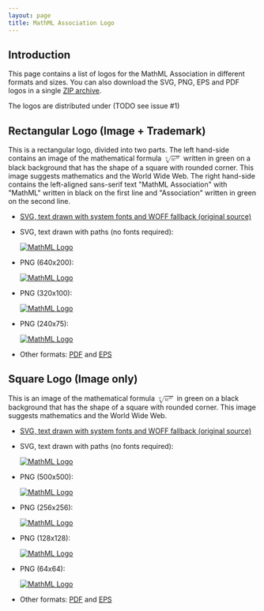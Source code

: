```yaml
---
layout: page
title: MathML Association Logo
---
```


Introduction
------------

This page contains a list of logos for the MathML Association in
different formats and sizes. You can also download the SVG, PNG, EPS and
PDF logos in a single [ZIP archive](mathml-logos.zip).

The logos are distributed under (TODO see issue \#1)

Rectangular Logo (Image + Trademark)
------------------------------------

<p>
This is a rectangular logo, divided into two parts. The left hand-side
contains an image of the mathematical formula
<math xmlns="http://www.w3.org/1998/Math/MathML" alttext="the W-th root of open paren W raised to the power W close paren">
  <semantics>
    <mroot><msup><mi>w</mi><mi>w</mi></msup><mi>w</mi></mroot>
    <annotation encoding="TeX">\sqrt[w]{w^w}</annotation>
    <annotation-xml encoding="MathML-Content">
      <apply>
        <root/>
        <degree><ci>𝑤</ci></degree>
        <apply>
          <power/>
          <ci>𝑤</ci>
          <ci>𝑤</ci>
        </apply>
      </apply>
    </annotation-xml>
  </semantics>
</math>
written in green on a black background that has the shape of a square with
rounded corner. This image suggests mathematics and the World Wide Web.
The right hand-side contains the left-aligned sans-serif text "MathML
Association" with "MathML" written in black on the first line and
"Association" written in green on the second line.
</p>

-   [SVG, text drawn with system fonts and WOFF fallback
    (original source)](mathml-logo.svg)
-   SVG, text drawn with paths (no fonts required):

    [![MathML Logo](mathml-logo-text-as-path.svg)](mathml-logo-text-as-path.svg)
-   PNG (640x200):

    [![MathML Logo](mathml-logo-640x200.png)](mathml-logo-640x200.png)
-   PNG (320x100):

    [![MathML Logo](mathml-logo-320x100.png)](mathml-logo-320x100.png)
-   PNG (240x75):

    [![MathML Logo](mathml-logo-240x75.png)](mathml-logo-240x75.png)
-   Other formats: [PDF](mathml-logo.pdf) and [EPS](mathml-logo.eps)

Square Logo (Image only)
------------------------

<p>
This is an image of the mathematical formula
<math xmlns="http://www.w3.org/1998/Math/MathML" alttext="the W-th root of open paren W raised to the power W close paren">
  <semantics>
    <mroot><msup><mi>w</mi><mi>w</mi></msup><mi>w</mi></mroot>
    <annotation encoding="TeX">\sqrt[w]{w^w}</annotation>
    <annotation-xml encoding="MathML-Content">
      <apply>
        <root/>
        <degree><ci>𝑤</ci></degree>
        <apply>
          <power/>
          <ci>𝑤</ci>
          <ci>𝑤</ci>
        </apply>
      </apply>
    </annotation-xml>
  </semantics>
</math>
in green on a black background that has the shape of a square with
rounded corner. This image suggests mathematics and the World Wide Web.
</p>

-   [SVG, text drawn with system fonts and WOFF fallback
    (original source)](mathml-square-logo.svg)
-   SVG, text drawn with paths (no fonts required):

    [![MathML Logo](mathml-square-logo-text-as-path.svg)](mathml-square-logo-text-as-path.svg)
-   PNG (500x500):

    [![MathML Logo](mathml-square-logo-500.png)](mathml-square-logo-500.png)
-   PNG (256x256):

    [![MathML Logo](mathml-square-logo-256.png)](mathml-square-logo-256.png)
-   PNG (128x128):

    [![MathML Logo](mathml-square-logo-128.png)](mathml-square-logo-128.png)
-   PNG (64x64):

    [![MathML Logo](mathml-square-logo-64.png)](mathml-square-logo-64.png)
-   Other formats: [PDF](mathml-square-logo.pdf) and
    [EPS](mathml-square-logo.eps)
